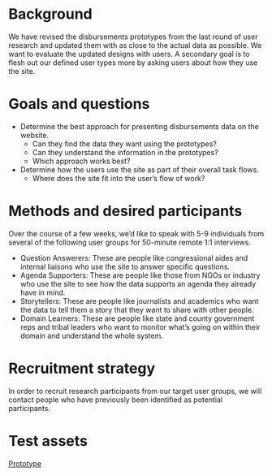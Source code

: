 # Background
We have revised the disbursements prototypes from the last round of user research and updated them with as close to the actual data as possible.  We want to evaluate the updated designs with users.  A secondary goal is to flesh out our defined user types more by asking users about how they use the site.
# Goals and questions
* Determine the best approach for presenting disbursements data on the website.
  - Can they find the data they want using the prototypes?
  - Can they understand the information in the prototypes?
  - Which approach works best?
* Determine how the users use the site as part of their overall task flows.
  - Where does the site fit into the user’s flow of work?
# Methods and desired participants
Over the course of a few weeks, we’d like to speak with 5-9 individuals from several of the following user groups for 50-minute remote 1:1 interviews.
* Question Answerers: These are people like congressional aides and internal liaisons who use the site to answer specific questions.
* Agenda Supporters: These are people like those from NGOs or industry who use the site to see how the data supports an agenda they already have in mind.
* Storytellers: These are people like journalists and academics who want the data to tell them a story that they want to share with other people.
* Domain Learners: These are people like state and county government reps and tribal leaders who want to monitor what’s going on within their domain and understand the whole system.
# Recruitment strategy
In order to recruit research participants from our target user groups, we will contact people who have previously been identified as potential participants.
# Test assets
[Prototype](https://m13r6x.axshare.com)
